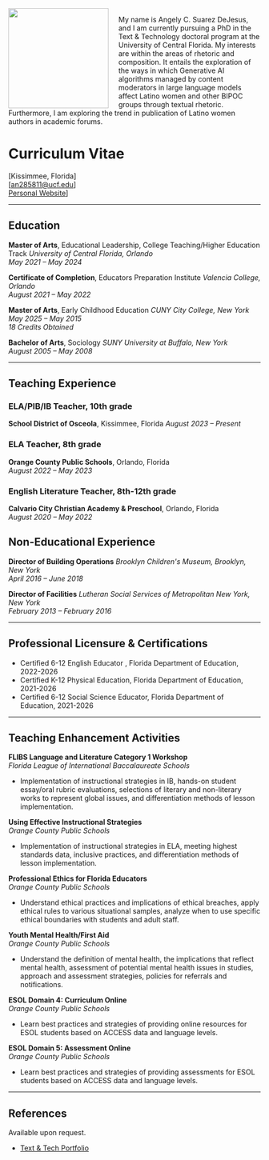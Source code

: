<div style="float: left; margin-right: 20px;">
    <img src="https://github.com/user-attachments/assets/ffe372ef-71ce-4491-8097-48fa7006a7ea" width="200" height="200" />
</div>

<p>
    My name is Angely C. Suarez DeJesus, and I am currently pursuing a PhD in the Text & Technology doctoral program at the University of Central Florida. 
    My interests are within the areas of rhetoric and composition. It entails the exploration of the ways in which Generative AI algorithms managed by content moderators in large language models affect Latino women and other BIPOC groups through textual rhetoric. 
    Furthermore, I am exploring the trend in publication of Latino women authors in academic forums.
</p>


# Curriculum Vitae
[Kissimmee, Florida]   
[an285811@ucf.edu]  
[Personal Website](https://sites.google.com/view/angely-suarez-dejesus/home)]

---

## Education
**Master of Arts**, Educational Leadership, College Teaching/Higher Education Track 
*University of Central Florida, Orlando*  
*May 2021 – May 2024*  

**Certificate of Completion**, Educators Preparation Institute
*Valencia College, Orlando*  
*August 2021 – May 2022*  

**Master of Arts**, Early Childhood Education
*CUNY City College, New York*  
*May 2025 – May 2015*  
*18 Credits Obtained*

**Bachelor of Arts**, Sociology 
*SUNY University at Buffalo, New York*  
*August 2005 – May 2008*  

---

## Teaching Experience

### ELA/PIB/IB Teacher, 10th grade
**School District of Osceola**, Kissimmee, Florida 
*August 2023 – Present*  


### ELA Teacher, 8th grade
**Orange County Public Schools**, Orlando, Florida  
*August 2022 – May 2023*  


### English Literature Teacher, 8th-12th grade
**Calvario City Christian Academy & Preschool**, Orlando, Florida  
*August 2020 – May 2022* 


## Non-Educational Experience
**Director of Building Operations**
*Brooklyn Children's Museum, Brooklyn, New York*  
*April 2016 – June 2018*


**Director of Facilities**
*Lutheran Social Services of Metropolitan New York, New York*  
*February 2013 – February 2016*

---

## Professional Licensure & Certifications
- Certified 6-12 English Educator , Florida Department of Education, 2022-2026
- Certified K-12 Physical Education, Florida Department of Education, 2021-2026
- Certified 6-12 Social Science Educator, Florida Department of Education, 2021-2026

---

## Teaching Enhancement Activities
**FLIBS Language and Literature Category 1 Workshop**  
*Florida League of International Baccalaureate Schools* 
- Implementation of instructional strategies in IB, hands-on student essay/oral rubric evaluations, selections of literary and non-literary works to represent global issues, and differentiation methods of lesson implementation. 


**Using Effective Instructional Strategies**  
*Orange County Public Schools* 
- Implementation of instructional strategies in ELA, meeting highest standards data, inclusive practices, and differentiation methods of lesson implementation. 


**Professional Ethics for Florida Educators**  
*Orange County Public Schools* 
- Understand ethical practices and implications of ethical breaches, apply ethical rules to various situational samples, analyze when to use specific ethical boundaries with students and adult staff. 


**Youth Mental Health/First Aid**  
*Orange County Public Schools* 
- Understand the definition of mental health, the implications that reflect mental health, assessment of potential mental health issues in studies, approach and assessment strategies, policies for referrals and notifications. 


**ESOL Domain 4: Curriculum Online**  
*Orange County Public Schools* 
- Learn best practices and strategies of providing online resources for ESOL students based on ACCESS data and language levels. 


**ESOL Domain 5: Assessment Online**  
*Orange County Public Schools* 
- Learn best practices and strategies of providing assessments for ESOL students based on ACCESS data and language levels. 

---

## References
Available upon request.


- [Text & Tech Portfolio](https://acsuarez84.github.io/Text-Tech-Portfolio/)
 
